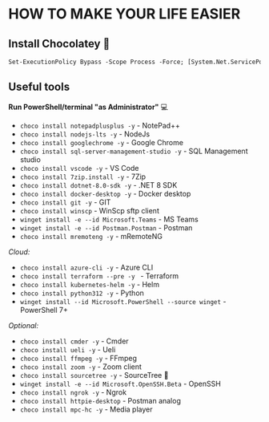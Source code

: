 # HOW TO MAKE YOUR LIFE EASIER

## Install Chocolatey :floppy_disk:

```ps  
Set-ExecutionPolicy Bypass -Scope Process -Force; [System.Net.ServicePointManager]::SecurityProtocol = [System.Net.ServicePointManager]::SecurityProtocol -bor 3072; iex ((New-Object System.Net.WebClient).DownloadString('https://community.chocolatey.org/install.ps1'))
```

## Useful tools

**Run PowerShell/terminal "as Administrator"** :computer:

- ``choco install notepadplusplus -y`` - NotePad++  
- ``choco install nodejs-lts -y`` - NodeJs  
- ``choco install googlechrome -y`` - Google Chrome  
- ``choco install sql-server-management-studio -y`` - SQL Management studio  
- ``choco install vscode -y`` - VS Code  
- ``choco install 7zip.install -y`` - 7Zip  
- ``choco install dotnet-8.0-sdk -y`` - .NET 8 SDK  
- ``choco install docker-desktop -y`` - Docker desktop  
- ``choco install git -y`` - GIT
- ``choco install winscp`` - WinScp sftp client
- ``winget install -e --id Microsoft.Teams`` - MS Teams
- ``winget install -e --id Postman.Postman`` - Postman
- ``choco install mremoteng -y`` - mRemoteNG

_Cloud:_  

- ``choco install azure-cli -y`` - Azure CLI  
- ``choco install terraform --pre -y `` - Terraform  
- ``choco install kubernetes-helm -y`` - Helm  
- ``choco install python312 -y`` - Python  
- ``winget install --id Microsoft.PowerShell --source winget`` - PowerShell 7+

_Optional:_

- ``choco install cmder -y`` - Cmder  
- ``choco install ueli -y`` - Ueli  
- ``choco install ffmpeg -y`` - FFmpeg  
- ``choco install zoom -y`` - Zoom client  
- ``choco install sourcetree -y`` - SourceTree :poop:
- ``winget install -e --id Microsoft.OpenSSH.Beta`` - OpenSSH
- ``choco install ngrok -y`` - Ngrok
- ``choco install httpie-desktop`` - Postman analog
- ``choco install mpc-hc -y`` - Media player
